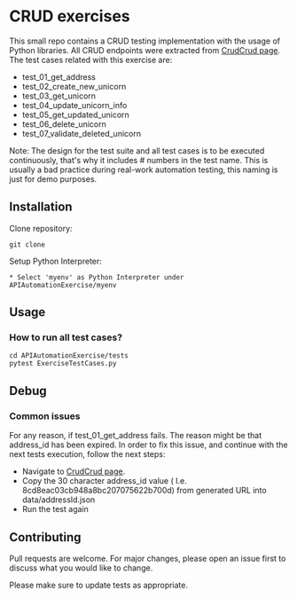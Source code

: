 # CRUD exercises

This small repo contains a CRUD testing implementation with the usage of Python libraries. All CRUD endpoints were extracted from [CrudCrud page]("https://crudcrud.com/").
The test cases related with this exercise are:
* test_01_get_address
* test_02_create_new_unicorn
* test_03_get_unicorn
* test_04_update_unicorn_info
* test_05_get_updated_unicorn
* test_06_delete_unicorn
* test_07_validate_deleted_unicorn

Note: The design for the test suite and all test cases is to be executed continuously, that's why it includes # numbers in the test name. This is usually a bad practice during real-work automation testing, this naming is just for demo purposes.
## Installation
Clone repository:

```
git clone 
```

Setup Python Interpreter:
```
* Select 'myenv' as Python Interpreter under APIAutomationExercise/myenv 
```

## Usage
### How to run all test cases?
```
cd APIAutomationExercise/tests
pytest ExerciseTestCases.py
```

## Debug
### Common issues
For any reason, if test_01_get_address fails. The reason might be that address_id has been expired. In order to fix this issue, and continue with the next tests execution, follow the next steps:
* Navigate to [CrudCrud page]("https://crudcrud.com/").
* Copy the 30 character address_id value ( I.e. 8cd8eac03cb948a8bc207075622b700d) from generated URL into data/addressId.json
* Run the test again

## Contributing

Pull requests are welcome. For major changes, please open an issue first
to discuss what you would like to change.

Please make sure to update tests as appropriate.
